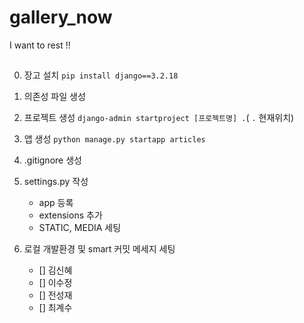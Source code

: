 # gallery_now

I want to rest !!

##

0. 장고 설치
   `pip install django==3.2.18`

1. 의존성 파일 생성

2. 프로젝트 생성
   `django-admin startproject [프로젝트명] .`( `.` 현재위치)

3. 앱 생성
   `python manage.py startapp articles`

4. .gitignore 생성

5. settings.py 작성

   - app 등록
   - extensions 추가
   - STATIC, MEDIA 세팅

6. 로컬 개발환경 및 smart 커밋 메세지 세팅

   - [] 김신혜
   - [] 이수정
   - [] 전성재
   - [] 최계수
